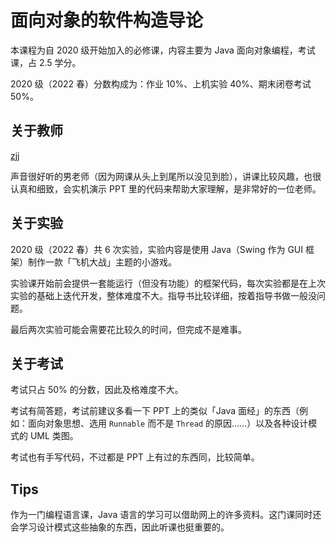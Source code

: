 # 面向对象的软件构造导论

本课程为自 2020 级开始加入的必修课，内容主要为 Java 面向对象编程，考试课，占 2.5 学分。

2020 级（2022 春）分数构成为：作业 10%、上机实验 40%、期末闭卷考试 50%。

## 关于教师

[zjj](http://faculty.hitsz.edu.cn/zhangjiajia)

声音很好听的男老师（因为网课从头上到尾所以没见到脸），讲课比较风趣，也很认真和细致，会实机演示 PPT 里的代码来帮助大家理解，是非常好的一位老师。

## 关于实验

2020 级（2022 春）共 6 次实验，实验内容是使用 Java（Swing 作为 GUI 框架）制作一款「飞机大战」主题的小游戏。

实验课开始前会提供一套能运行（但没有功能）的框架代码，每次实验都是在上次实验的基础上迭代开发，整体难度不大。指导书比较详细，按着指导书做一般没问题。

最后两次实验可能会需要花比较久的时间，但完成不是难事。

## 关于考试

考试只占 50% 的分数，因此及格难度不大。

考试有简答题，考试前建议多看一下 PPT 上的类似「Java 面经」的东西（例如：面向对象思想、选用 `Runnable` 而不是 `Thread` 的原因……）以及各种设计模式的 UML 类图。

考试也有手写代码，不过都是 PPT 上有过的东西同，比较简单。

## Tips

作为一门编程语言课，Java 语言的学习可以借助网上的许多资料。这门课同时还会学习设计模式这些抽象的东西，因此听课也挺重要的。
